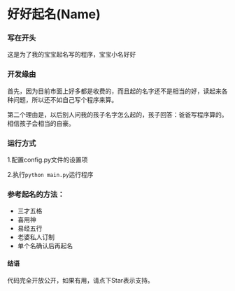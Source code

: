 好好起名(Name)
========

### 写在开头

这是为了我的宝宝起名写的程序，宝宝小名好好

### 开发缘由

首先，因为目前市面上好多都是收费的，而且起的名字还不是相当的好，读起来各种问题，所以还不如自己写个程序来算。

第二个理由是，以后别人问我的孩子名字怎么起的，孩子回答：爸爸写程序算的。相信孩子会相当的自豪。

### 运行方式

1.配置config.py文件的设置项

2.执行`python main.py`运行程序

### 参考起名的方法：

* 三才五格
* 喜用神
* 易经五行
* 老婆私人订制
* 单个名确认后再起名

#### 结语
代码完全开放公开，如果有用，请点下Star表示支持。
